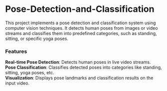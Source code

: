 # Pose-Detection-and-Classification
This project implements a pose detection and classification system using computer vision techniques. It detects human poses from images or video streams and classifies them into predefined categories, such as standing, sitting, or specific yoga poses.<br>

### Features
**Real-time Pose Detection**: Detects human poses in live video streams.<br>
**Pose Classification**: Classifies detected poses into categories like standing, sitting, yoga poses, etc.<br>
**Visualization**: Displays pose landmarks and classification results on the input video.
